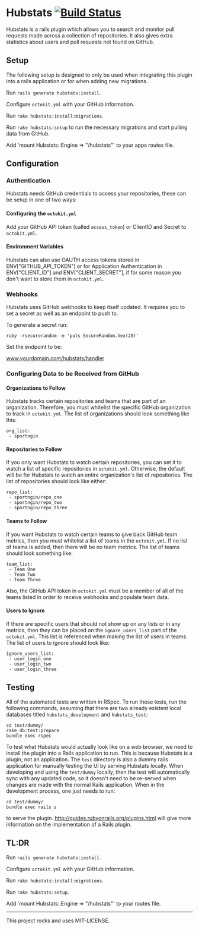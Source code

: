 # Hubstats [![Build Status](https://travis-ci.org/sportngin/hubstats.svg?branch=master)](https://travis-ci.org/sportngin/hubstats)

Hubstats is a rails plugin which allows you to search and monitor pull requests made across a collection of repositories. It also gives extra statistics about users and pull requests not found on GitHub.

## Setup
The following setup is designed to only be used when integrating this plugin into a rails application or for when adding new migrations.

 Run `rails generate hubstats:install`.
 
 Configure `octokit.yml` with your GitHub information.

 Run `rake hubstats:install:migrations`.

 Run `rake hubstats:setup` to run the necessary migrations and start pulling data from GitHub.

 Add 'mount Hubstats::Engine => "/hubstats"' to your apps routes file.

## Configuration
### Authentication
Hubstats needs GitHub credentials to access your repositories, these can be setup in one of two ways:

#### Configuring the `octokit.yml`
Add your GitHub API token (called `access_token`) or ClientID and Secret to `octokit.yml`.

#### Environment Variables
Hubstats can also use OAUTH access tokens stored in ENV["GITHUB_API_TOKEN"] or for Application Authentication in ENV["CLIENT_ID"] and ENV["CLIENT_SECRET"], if for some reason you don't want to store them in `octokit.yml`.

### Webhooks
Hubstats uses GitHub webhooks to keep itself updated. It requires you to set a secret as well as an endpoint to push to.

To generate a secret run:
 ```
 ruby -rsecurerandom -e 'puts SecureRandom.hex(20)'
 ``` 
Set the endpoint to be:

 www.yourdomain.com/hubstats/handler
 
### Configuring Data to be Received from GitHub
#### Organizations to Follow
Hubstats tracks certain repositories and teams that are part of an organization. Therefore, you must whitelist the specific GitHub organization to track in `octokit.yml`. The list of organizations should look something like this:

```
org_list:
 - sportngin
 ```
 
#### Repositories to Follow
If you only want Hubstats to watch certain repositories, you can set it to watch a list of specific repositories in `octokit.yml`. Otherwise, the default will be for Hubstats to watch an entire organization's list of repositories. The list of repositories should look like either:

```
repo_list:
 - sportngin/repo_one
 - sportngin/repo_two
 - sportngin/repo_three
```

#### Teams to Follow
If you want Hubstats to watch certain teams to give back GitHub team metrics, then you must whitelist a list of teams in the `octokit.yml`. If no list of teams is added, then there will be no team metrics. The list of teams should look something like:

```
team_list:
 - Team One
 - Team Two
 - Team Three
```

Also, the GitHub API token in `octokit.yml` must be a member of all of the teams listed in order to receive webhooks and populate team data.

#### Users to Ignore
If there are specific users that should not show up on any lists or in any metrics, then they can be placed on the `ignore_users_list` part of the `octokit.yml`. This list is referenced when making the list of users in teams. The list of users to ignore should look like:

```
ignore_users_list:
 - user_login_one
 - user_login_two
 - user_login_three
```

## Testing
All of the automated tests are written in RSpec. To run these tests, run the following commands, assuming that there are two already existent local databases titled `hubstats_development` and `hubstats_test`:
```
cd test/dummy/
rake db:test:prepare
bundle exec rspec
```
To test what Hubstats would actually look like on a web browser, we need to install the plugin into a Rails application to run. This is because Hubstats is a plugin, not an application. The `test` directory is also a dummy rails application for manually testing the UI by serving Hubstats locally. When developing and using the `test/dummy` locally, then the test will automatically sync with any updated code, so it doesn't need to be re-served when changes are made with the normal Rails application. When in the development process, one just needs to run:
```
cd test/dummy/
bundle exec rails s
```
to serve the plugin. http://guides.rubyonrails.org/plugins.html will give more information on the implementation of a Rails plugin. 

## TL:DR
  Run `rails generate hubstats:install`.
  
  Configure `octokit.yml` with your GitHub information.
  
  Run `rake hubstats:install:migrations`.
  
  Run `rake hubstats:setup`.
  
  Add 'mount Hubstats::Engine => "/hubstats"' to your routes file.

<hr>

This project rocks and uses MIT-LICENSE.
